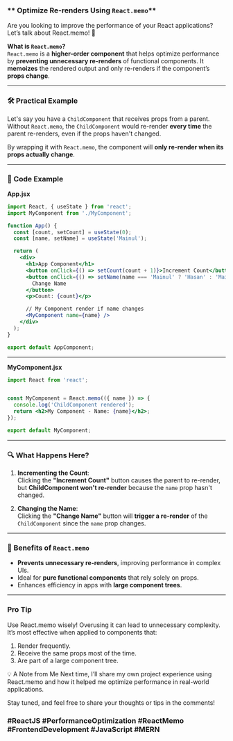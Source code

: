 ### ** Optimize Re-renders Using `React.memo`**  

Are you looking to improve the performance of your React applications? Let’s talk about React.memo! 🚀

**What is `React.memo`?**  
`React.memo` is a **higher-order component** that helps optimize performance by **preventing unnecessary re-renders** of functional components. It **memoizes** the rendered output and only re-renders if the component’s **props change**.

---

### **🛠 Practical Example**

Let's say you have a `ChildComponent` that receives props from a parent. Without `React.memo`, the `ChildComponent` would re-render **every time** the parent re-renders, even if the props haven't changed.  

By wrapping it with `React.memo`, the component will **only re-render when its props actually change**.

---

### **📄 Code Example**

**App.jsx**  
```jsx
import React, { useState } from 'react';
import MyComponent from './MyComponent';

function App() {
  const [count, setCount] = useState(0);
  const [name, setName] = useState('Mainul');

  return (
    <div>
      <h1>App Component</h1>
      <button onClick={() => setCount(count + 1)}>Increment Count</button>
      <button onClick={() => setName(name === 'Mainul' ? 'Hasan' : 'Mainul')}>
        Change Name
      </button>
      <p>Count: {count}</p>

      // My Component render if name changes
      <MyComponent name={name} />
    </div>
  );
}

export default AppComponent;
```

---

**MyComponent.jsx**  
```jsx
import React from 'react';


const MyComponent = React.memo(({ name }) => {
  console.log('ChildComponent rendered');
  return <h2>My Component - Name: {name}</h2>;
});

export default MyComponent;
```

---

### **🔍 What Happens Here?**
1. **Incrementing the Count**:  
   Clicking the **"Increment Count"** button causes the parent to re-render, but **ChildComponent won't re-render** because the `name` prop hasn't changed.

2. **Changing the Name**:  
   Clicking the **"Change Name"** button will **trigger a re-render** of the `ChildComponent` since the `name` prop changes.
---

### **🎯 Benefits of `React.memo`**
- **Prevents unnecessary re-renders**, improving performance in complex UIs.
- Ideal for **pure functional components** that rely solely on props.
- Enhances efficiency in apps with **large component trees**.
---

### Pro Tip

Use React.memo wisely! Overusing it can lead to unnecessary complexity. It’s most effective when applied to components that:

1. Render frequently.
2. Receive the same props most of the time.
3. Are part of a large component tree.

💡 A Note from Me
Next time, I’ll share my own project experience using React.memo and how it helped me optimize performance in real-world applications.

Stay tuned, and feel free to share your thoughts or tips in the comments! 

### **#ReactJS #PerformanceOptimization #ReactMemo #FrontendDevelopment #JavaScript #MERN**
